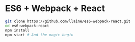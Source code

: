 # ES6 + Webpack + React


```bash
git clone https://github.com/llaine/es6-webpack-react.git
cd es6-webpack-react
npm install
npm start # And the magic begin
```
